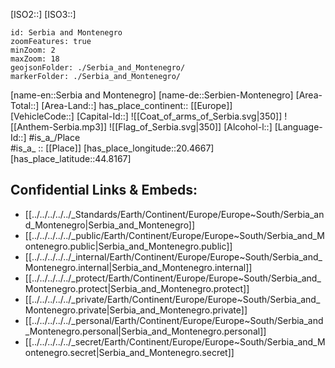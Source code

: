 ﻿---
location: [44.8167,20.4667]
type: Country
tags:
- geo/Country

SpocWebEntityId: 72747
isDeleted: false
confidential: public

---
[ISO2::]
[ISO3::]
```leaflet
id: Serbia and Montenegro
zoomFeatures: true 
minZoom: 2 
maxZoom: 18
geojsonFolder: ./Serbia_and_Montenegro/
markerFolder: ./Serbia_and_Montenegro/
```

[name-en::Serbia and Montenegro]
[name-de::Serbien-Montenegro]
[Area-Total::]
[Area-Land::]
has_place_continent:: [[Europe]]  
[VehicleCode::]
[Capital-Id::]
![[Coat_of_arms_of_Serbia.svg|350]]
![[Anthem-Serbia.mp3]]
![[Flag_of_Serbia.svg|350]]
[Alcohol-l::]
[Language-Id::]
#is_a_/Place  
#is_a_ :: [[Place]] 
[has_place_longitude::20.4667]
[has_place_latitude::44.8167]



## Confidential Links & Embeds: 
- [[../../../../../_Standards/Earth/Continent/Europe/Europe~South/Serbia_and_Montenegro|Serbia_and_Montenegro]] 
- [[../../../../../_public/Earth/Continent/Europe/Europe~South/Serbia_and_Montenegro.public|Serbia_and_Montenegro.public]] 
- [[../../../../../_internal/Earth/Continent/Europe/Europe~South/Serbia_and_Montenegro.internal|Serbia_and_Montenegro.internal]] 
- [[../../../../../_protect/Earth/Continent/Europe/Europe~South/Serbia_and_Montenegro.protect|Serbia_and_Montenegro.protect]] 
- [[../../../../../_private/Earth/Continent/Europe/Europe~South/Serbia_and_Montenegro.private|Serbia_and_Montenegro.private]] 
- [[../../../../../_personal/Earth/Continent/Europe/Europe~South/Serbia_and_Montenegro.personal|Serbia_and_Montenegro.personal]] 
- [[../../../../../_secret/Earth/Continent/Europe/Europe~South/Serbia_and_Montenegro.secret|Serbia_and_Montenegro.secret]] 
